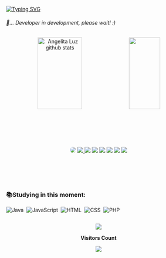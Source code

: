 <!--<img width=100% src="https://capsule-render.vercel.app/api?type=waving&color=8A2BE2&height=120&section=header"/>-->

[![Typing SVG](https://readme-typing-svg.herokuapp.com/?color=BA55D3&size=35&center=true&vCenter=true&width=1000&lines=HELLO,+My+name+is+Angelita+Luz!;I'm+from+Brazil!;Be+Welcome!+:%29)](https://git.io/typing-svg)

###### 🤖... Developer in development, please wait! :)

<div align="center" style="margin-bottom:100px">  
  <img width="49%" height="195px" src="https://github-readme-stats.vercel.app/api?username=PandinhaGame&show_icons=true&count_private=true&hide_border=true&title_color=8A2BE2&icon_color=9370DB&text_color=c9d1d9&bg_color=0d1117" alt="Angelita Luz github stats" /> 
  <img width="41%" height="195px" src="https://github-readme-stats.vercel.app/api/top-langs/?username=PandinhaGame&layout=compact&hide_border=true&title_color=8A2BE2&text_color=c9d1d9&bg_color=0d1117" />
</div>

##
<div align="center" style="margin-bottom:100px">
<a href="https://www.linkedin.com/in/angelita-da-luz-7858a429b/" target="_blank"><img src="https://img.shields.io/badge/-LinkedIn-%230077B5?style=for-the-badge&logo=linkedin&logoColor=white" style="border-radius: 30px" target="_blank"></a> 
<a href="https://instagram.com/pandinhagameoficial/" target="_blank"><img src="https://img.shields.io/badge/-Instagram-%23E4405F?style=for-the-badge&logo=instagram&logoColor=white"</a> 
<a href="https://www.youtube.com/channel/UCKx-TvSLl2RsljsNArQG2EQ" target="_blank"><img src="https://img.shields.io/badge/YouTube-FF0000?style=for-the-badge&logo=youtube&logoColor=white" target="_blank"></a>
<a href="https://twitter.com/PandinhaGame" target="_blank"><img src="https://img.shields.io/badge/X-000000?style=for-the-badge&logo=x&logoColor=white" target="_blank"></a>
<a href="https://www.facebook.com/PandinhaGame"target="_blank"><img src="https://img.shields.io/badge/Facebook-1877F2?style=for-the-badge&logo=facebook&logoColor=white" target="_blank"></a> 
<a href="https://www.twitch.tv/PandiinhaGame" target="_blank"><img src="https://img.shields.io/badge/Twitch-6441a5?style=for-the-badge&logo=Twitch&logoColor=white" target="_blank"></a>
<a href="https://steamcommunity.com/id/pandinhagame" target="_blank"><img src="https://img.shields.io/badge/Steam-000000?style=for-the-badge&logo=steam&logoColor=white" target="_blank"></a>
<a href="https://play.google.com/store/apps/details?id=com.vidroid.com.br.apps.pandinhagame"target="_blank"><img src="https://img.shields.io/badge/Google_Play-414141?style=for-the-badge&logo=google-play&logoColor=white" target="_blank"></a> 
</div>

<!-- # My Skills
### Main Stack: -->

<!--<img src="https://raw.githubusercontent.com/MicaelliMedeiros/micaellimedeiros/master/image/computer-illustration.png" min-width="500px" max-width="500px" width="500px" align="right" alt="Computer-Coffe">-->

### 📚Studying in this moment:
<!--<div style="display: inline_block">
  <img align="center" alt="Js" height="30" width="40" src="https://raw.githubusercontent.com/devicons/devicon/master/icons/javascript/javascript-plain.svg">
  <img align="center" alt="HTML" height="30" width="40" src="https://raw.githubusercontent.com/devicons/devicon/master/icons/html5/html5-original.svg">
  <img align="center" alt="CSS" height="30" width="40" src="https://raw.githubusercontent.com/devicons/devicon/master/icons/css3/css3-original.svg">
</div>-->

![Java](https://img.shields.io/badge/java-%23ED8B00.svg?style=for-the-badge&logo=openjdk&logoColor=white)&nbsp;
![JavaScript](https://img.shields.io/badge/JavaScript-F7DF1E?style=for-the-badge&logo=javascript&logoColor=black)&nbsp;
![HTML](https://img.shields.io/badge/HTML5-E34F26?style=for-the-badge&logo=html5&logoColor=white)&nbsp;
![CSS](https://img.shields.io/badge/CSS3-1572B6?style=for-the-badge&logo=css3&logoColor=white)&nbsp;
![PHP](https://img.shields.io/badge/PHP-777BB4?style=for-the-badge&logo=php&logoColor=white)&nbsp;

<!-- ### Workstation Tools:
![Visual Studio Code](https://img.shields.io/badge/Visual_Studio_Code-0078D4?style=for-the-badge&logo=visual%20studio%20code&logoColor=white)&nbsp; 
![Apache NetBeans](https://img.shields.io/badge/apache%20netbeans-1B6AC6?style=for-the-badge&logo=apache%20netbeans%20IDE&logoColor=white)&nbsp; 
![Notepad++](https://img.shields.io/badge/Notepad++-90E59A.svg?style=for-the-badge&logo=notepad%2B%2B&logoColor=black)&nbsp; 
![Adobe Photoshop](https://img.shields.io/badge/Adobe%20Photoshop-31A8FF?style=for-the-badge&logo=Adobe%20Photoshop&logoColor=black)&nbsp;
![Figma](https://img.shields.io/badge/Figma-F24E1E?style=for-the-badge&logo=figma&logoColor=white)
![Gimp](https://img.shields.io/badge/gimp-5C5543?style=for-the-badge&logo=gimp&logoColor=white)&nbsp; 
![Notion](https://img.shields.io/badge/Notion-000000?style=for-the-badge&logo=notion&logoColor=white)&nbsp; 
![Audacity](https://img.shields.io/badge/Audacity-0000CC?style=for-the-badge&logo=audacity&logoColor=white)&nbsp; 
![Windows 11](https://img.shields.io/badge/Windows_11-0078d4?style=for-the-badge&logo=windows-11&logoColor=white)&nbsp; -->

##
<div align="center">
<p><img src="https://github-profile-trophy.vercel.app/?username=PandinhaGame&theme=dracula&row=2&no-bg=true&column=3&margin-w=15&margin-h=15" /></p>
</div>
<div align="center">
<p align="centre"><b>Visitors Count</p>  
<p align="center"><img align="center" src="https://profile-counter.glitch.me/{PandinhaGame}/count.svg" /></p> 
</div>

<!--<img width=100% src="https://capsule-render.vercel.app/api?type=waving&color=8A2BE2&height=120&section=footer"/>

